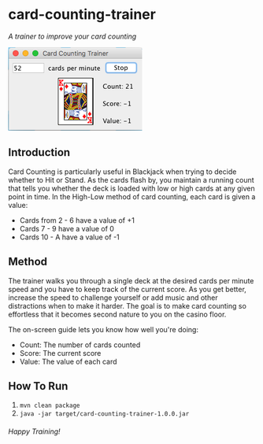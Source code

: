 # card-counting-trainer
_A trainer to improve your card counting_

![Screenshot](app.png)

## Introduction
Card Counting is particularly useful in Blackjack when trying to decide whether to Hit or Stand. As the cards flash 
by, you maintain a running count that tells you whether the deck is loaded with low or high cards at any given point 
in time. In the High-Low method of card counting, each card is given a value:

- Cards from 2 - 6 have a value of +1
- Cards 7 - 9 have a value of 0
- Cards 10 - A have a value of -1

## Method
The trainer walks you through a single deck at the desired cards per minute speed and you have to keep track of the 
current score. As you get better, increase the speed to challenge yourself or add music and other distractions when
to make it harder. The goal is to make card counting so effortless that it becomes second nature to you on the casino
floor.  
 
The on-screen guide lets you know how well you're doing:

- Count: The number of cards counted
- Score: The current score
- Value: The value of each card

## How To Run
1. ```mvn clean package```
2. ```java -jar target/card-counting-trainer-1.0.0.jar```

###### Happy Training!
